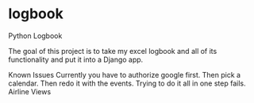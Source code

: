 # logbook
Python Logbook

The goal of this project is to take my excel logbook and all of its functionality and put it into a Django app. 

Known Issues
Currently you have to authorize google first. Then pick a calendar. Then redo it with the events. Trying to do it all in one step fails. Airline Views
